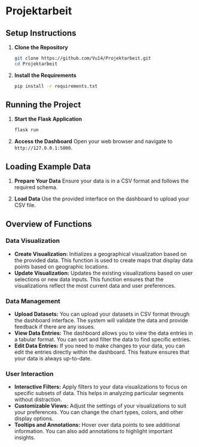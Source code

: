 # Projektarbeit

## Setup Instructions

1. **Clone the Repository**
   ```sh
   git clone https://github.com/Vu14/Projektarbeit.git
   cd Projektarbeit
   ```

2. **Install the Requirements**
   ```sh
   pip install -r requirements.txt
   ```

## Running the Project

1. **Start the Flask Application**
   ```sh
   flask run
   ```

2. **Access the Dashboard**
   Open your web browser and navigate to `http://127.0.0.1:5000`.

## Loading Example Data

1. **Prepare Your Data**
   Ensure your data is in a CSV format and follows the required schema.

2. **Load Data**
   Use the provided interface on the dashboard to upload your CSV file.

## Overview of Functions

### Data Visualization
- **Create Visualization:** Initializes a geographical visualization based on the provided data. This function is used to create maps that display data points based on geographic locations.
- **Update Visualization:** Updates the existing visualizations based on user selections or new data inputs. This function ensures that the visualizations reflect the most current data and user preferences.

### Data Management
- **Upload Datasets:** You can upload your datasets in CSV format through the dashboard interface. The system will validate the data and provide feedback if there are any issues.
- **View Data Entries:** The dashboard allows you to view the data entries in a tabular format. You can sort and filter the data to find specific entries.
- **Edit Data Entries:** If you need to make changes to your data, you can edit the entries directly within the dashboard. This feature ensures that your data is always up-to-date.

### User Interaction
- **Interactive Filters:** Apply filters to your data visualizations to focus on specific subsets of data. This helps in analyzing particular segments without distraction.
- **Customizable Views:** Adjust the settings of your visualizations to suit your preferences. You can change the chart types, colors, and other display options.
- **Tooltips and Annotations:** Hover over data points to see additional information. You can also add annotations to highlight important insights.
